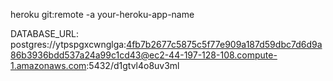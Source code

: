 heroku git:remote -a your-heroku-app-name

DATABASE_URL: postgres://ytpspgxcwnglga:4fb7b2677c5875c5f77e909a187d59dbc7d6d9a86b3936bdd537a24a99c1cd43@ec2-44-197-128-108.compute-1.amazonaws.com:5432/d1gtvl4o8uv3ml
